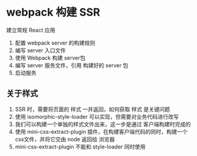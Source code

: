 # webpack 构建 SSR

建立常规 React 应用

1. 配置 webpack server 的构建规则
2. 编写 server 入口文件
3. 使用 Webpack 构建 server包
4. 编写 server 服务文件，引用 构建好的 server 包
5. 启动服务

## 关于样式
1. SSR 时，需要将页面的 样式 一并返回，如何获取 样式 是关键问题
2. 使用 isomorphic-style-loader 可以实现，但需要对业务代码进行改写
3. 我们可以构建一个单独的样式文件出来，这一步是通过 客户端构建时完成的
4. 使用 mini-css-extract-plugin 插件，在构建客户端代码的同时，构建一个css文件，并将它交由 node 返回给 浏览器
5. mini-css-extract-plugin 不能和 style-loader 同时使用